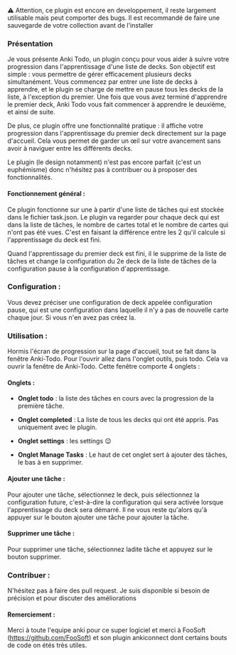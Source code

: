 ⚠️ Attention, ce plugin est encore en developpement, il reste largement utilisable mais peut comporter des bugs. Il est recommandé de faire une sauvegarde de votre collection avant de l'installer
### Présentation
Je vous présente Anki Todo, un plugin conçu pour vous aider à suivre votre progression dans l'apprentissage d'une liste de decks. Son objectif est simple : vous permettre de gérer efficacement plusieurs decks simultanément. Vous commencez par entrer une liste de decks à apprendre, et le plugin se charge de mettre en pause tous les decks de la liste, à l'exception du premier. Une fois que vous avez terminé d'apprendre le premier deck, Anki Todo vous fait commencer à apprendre le deuxième, et ainsi de suite.

De plus, ce plugin offre une fonctionnalité pratique : il affiche votre progression dans l'apprentissage du premier deck directement sur la page d'accueil. Cela vous permet de garder un œil sur votre avancement sans avoir à naviguer entre les différents decks.

Le plugin (le design notamment) n'est pas encore parfait (c'est un euphémisme) donc n'hésitez pas à contribuer ou à proposer des fonctionnalités. 

#### Fonctionnement général : 
Ce plugin fonctionne sur une à partir d'une liste de tâches qui est stockée dans le fichier task.json. Le plugin va regarder pour chaque deck qui est dans la liste de tâches, le nombre de cartes total et le nombre de cartes qui n'ont pas été vues. C'est en faisant la différence entre les 2 qu'il calcule si l'apprentissage du deck est fini. 

Quand l'apprentissage du premier deck est fini, il le supprime de la liste de tâches et change la configuration du 2e deck de la liste de tâches de la configuration pause à la configuration d'apprentissage. 

 

### Configuration :  

Vous devez préciser une configuration de deck appelée configuration pause, qui est une configuration dans laquelle il n'y a pas de nouvelle carte chaque jour. Si vous n'en avez pas créez la. 

### Utilisation :  

Hormis l'écran de progression sur la page d'accueil, tout se fait dans la fenêtre Anki-Todo. Pour l'ouvrir allez dans l'onglet outils, puis todo. Cela va ouvrir la fenêtre de Anki-Todo. Cette fenêtre comporte 4 onglets : 

#### Onglets :
* **Onglet todo** : la liste des tâches en cours avec la progression de la première tâche. 

* **Onglet completed** : La liste de tous les decks qui ont été appris. Pas uniquement avec le plugin. 

* **Onglet settings** : les settings 😉 

* **Onglet Manage Tasks** : Le haut de cet onglet sert à ajouter des tâches, le bas à en supprimer.  

#### Ajouter une tâche : 

Pour ajouter une tâche, sélectionnez le deck, puis sélectionnez la configuration future,  c'est-à-dire la configuration qui sera activée lorsque l'apprentissage du deck sera démarré. Il ne vous reste qu'alors qu'à appuyer sur le bouton ajouter une tâche pour ajouter la tâche.  

#### Supprimer une tâche : 

Pour supprimer une tâche, sélectionnez ladite tâche et appuyez sur le bouton supprimer. 

### Contribuer :

N'hésitez pas à faire des pull request. Je suis disponible si besoin de précision et pour discuter des améliorations

#### Remerciement :
Merci à toute l'equipe anki pour ce super logiciel et merci à FooSoft (https://github.com/FooSoft) et son plugin ankiconnect dont certains bouts de code on étés très utiles.
